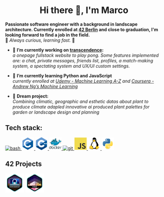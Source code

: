 <h1 align="center">Hi there 👋, I'm Marco</h1>
<!-- <h3 align="center">A passionate software engineer located in Berlin</h3> -->


**Passionate software engineer with a background in landscape architecture. Currently enrolled at [42 Berlin](https://42berlin.de/) and close to graduation, I'm looking forward to find a job in the field.**  
🐙 *Always curious, learning fast.* 🐙  



- 🔭 **I’m currently working on [transcendence](https://github.com/sidechained/transcendence):**  
*a onepage fullstack website to play pong. Some features implemented are: a chat, private messages, friends list, profiles, a match-making system, a spectating system and UX/UI custom settings.*

- 🌱 **I’m currently learning Python and JavaScript**  
*currently enrolled at [Udemy - Machine Learning A-Z](https://www.udemy.com/course/machinelearning/) and [Coursera - Andrew Ng’s Machine Learning](https://www.coursera.org/specializations/machine-learning-introduction)*

- 🚀 **Dream project:**  
*Combining climatic, geographic and esthetic datas about plant to produce climate adapled innovative ai produced plant palettes for garden or landscape design and planning*


## Tech stack:
<p align="left"> <a href="https://www.gnu.org/software/bash/" target="_blank" rel="noreferrer"> <img src="https://www.vectorlogo.zone/logos/gnu_bash/gnu_bash-icon.svg" alt="bash" width="40" height="40"/> </a> <a href="https://www.cprogramming.com/" target="_blank" rel="noreferrer"> <img src="https://raw.githubusercontent.com/devicons/devicon/master/icons/c/c-original.svg" alt="c" width="40" height="40"/> </a> <a href="https://www.w3schools.com/cpp/" target="_blank" rel="noreferrer"> <img src="https://raw.githubusercontent.com/devicons/devicon/master/icons/cplusplus/cplusplus-original.svg" alt="cplusplus" width="40" height="40"/> </a> <a href="https://www.docker.com/" target="_blank" rel="noreferrer"> <img src="https://raw.githubusercontent.com/devicons/devicon/master/icons/docker/docker-original-wordmark.svg" alt="docker" width="40" height="40"/> </a> <a href="https://git-scm.com/" target="_blank" rel="noreferrer"> <img src="https://www.vectorlogo.zone/logos/git-scm/git-scm-icon.svg" alt="git" width="40" height="40"/> </a> <a href="https://developer.mozilla.org/en-US/docs/Web/JavaScript" target="_blank" rel="noreferrer"> <img src="https://raw.githubusercontent.com/devicons/devicon/master/icons/javascript/javascript-original.svg" alt="javascript" width="40" height="40"/> </a> <a href="https://www.linux.org/" target="_blank" rel="noreferrer"> <img src="https://raw.githubusercontent.com/devicons/devicon/master/icons/linux/linux-original.svg" alt="linux" width="40" height="40"/> </a> <a href="https://www.python.org" target="_blank" rel="noreferrer"> <img src="https://raw.githubusercontent.com/devicons/devicon/master/icons/python/python-original.svg" alt="python" width="40" height="40"/> </a> </p>


## 42 Projects 
<img width="60" alt="Screenshot 2023-06-01 at 13 25 50"  src="https://github.com/mvomiero/mvomiero/blob/main/badges/born2beroote.png">
<img width="60" alt="Screenshot 2023-06-01 at 13 25 50"  src="https://github.com/mvomiero/mvomiero/blob/main/badges/cub3de.png">
</p>

<!--
**mvomiero/mvomiero** is a ✨ _special_ ✨ repository because its `README.md` (this file) appears on your GitHub profile.

Here are some ideas to get you started:

- 🔭 I’m currently working on ...
- 🌱 I’m currently learning ...
- 👯 I’m looking to collaborate on ...
- 🤔 I’m looking for help with ...
- 💬 Ask me about ...
- 📫 How to reach me: ...
- 😄 Pronouns: ...
- ⚡ Fun fact: ...
-->
